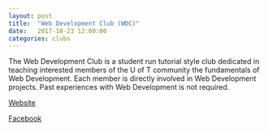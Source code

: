 ```yaml
---
layout: post
title:  "Web Development Club (WDC)"
date:   2017-10-23 12:00:00
categories: clubs
---
```


The Web Development Club is a student run tutorial style club dedicated in teaching interested members of the U of T community the fundamentals of Web Development. Each member is directly involved in Web Development projects. Past experiences with Web Development is not required.

[Website](http://www.uoftweb.com)

[Facebook](http://www.facebook.com/uoftweb)
